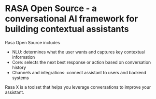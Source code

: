 # RASA Open Source - a conversational AI framework for building contextual assistants

Rasa Open Source includes

- NLU: determines what the user wants and captures key contextual information
- Core: selects the next best response or action based on conversation history
- Channels and integrations: connect assistant to users and backend systems

Rasa X is a toolset that helps you leverage conversations to improve your assistant.
